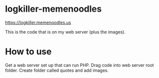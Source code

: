 # logkiller-memenoodles
https://logkiller.memenoodles.us

This is the code that is on my web server (plus the images).

# How to use
Get a web server set up that can run PHP. Drag code into web server root folder. Create folder called quotes and add images.